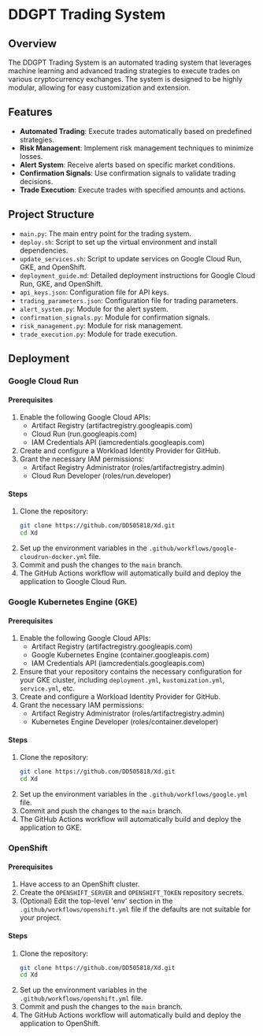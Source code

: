 # DDGPT Trading System

## Overview

The DDGPT Trading System is an automated trading system that leverages machine learning and advanced trading strategies to execute trades on various cryptocurrency exchanges. The system is designed to be highly modular, allowing for easy customization and extension.

## Features

- **Automated Trading**: Execute trades automatically based on predefined strategies.
- **Risk Management**: Implement risk management techniques to minimize losses.
- **Alert System**: Receive alerts based on specific market conditions.
- **Confirmation Signals**: Use confirmation signals to validate trading decisions.
- **Trade Execution**: Execute trades with specified amounts and actions.

## Project Structure

- `main.py`: The main entry point for the trading system.
- `deploy.sh`: Script to set up the virtual environment and install dependencies.
- `update_services.sh`: Script to update services on Google Cloud Run, GKE, and OpenShift.
- `deployment_guide.md`: Detailed deployment instructions for Google Cloud Run, GKE, and OpenShift.
- `api_keys.json`: Configuration file for API keys.
- `trading_parameters.json`: Configuration file for trading parameters.
- `alert_system.py`: Module for the alert system.
- `confirmation_signals.py`: Module for confirmation signals.
- `risk_management.py`: Module for risk management.
- `trade_execution.py`: Module for trade execution.

## Deployment

### Google Cloud Run

#### Prerequisites
1. Enable the following Google Cloud APIs:
   - Artifact Registry (artifactregistry.googleapis.com)
   - Cloud Run (run.googleapis.com)
   - IAM Credentials API (iamcredentials.googleapis.com)
2. Create and configure a Workload Identity Provider for GitHub.
3. Grant the necessary IAM permissions:
   - Artifact Registry Administrator (roles/artifactregistry.admin)
   - Cloud Run Developer (roles/run.developer)

#### Steps
1. Clone the repository:
   ```sh
   git clone https://github.com/DD505818/Xd.git
   cd Xd
   ```
2. Set up the environment variables in the `.github/workflows/google-cloudrun-docker.yml` file.
3. Commit and push the changes to the `main` branch.
4. The GitHub Actions workflow will automatically build and deploy the application to Google Cloud Run.

### Google Kubernetes Engine (GKE)

#### Prerequisites
1. Enable the following Google Cloud APIs:
   - Artifact Registry (artifactregistry.googleapis.com)
   - Google Kubernetes Engine (container.googleapis.com)
   - IAM Credentials API (iamcredentials.googleapis.com)
2. Ensure that your repository contains the necessary configuration for your GKE cluster, including `deployment.yml`, `kustomization.yml`, `service.yml`, etc.
3. Create and configure a Workload Identity Provider for GitHub.
4. Grant the necessary IAM permissions:
   - Artifact Registry Administrator (roles/artifactregistry.admin)
   - Kubernetes Engine Developer (roles/container.developer)

#### Steps
1. Clone the repository:
   ```sh
   git clone https://github.com/DD505818/Xd.git
   cd Xd
   ```
2. Set up the environment variables in the `.github/workflows/google.yml` file.
3. Commit and push the changes to the `main` branch.
4. The GitHub Actions workflow will automatically build and deploy the application to GKE.

### OpenShift

#### Prerequisites
1. Have access to an OpenShift cluster.
2. Create the `OPENSHIFT_SERVER` and `OPENSHIFT_TOKEN` repository secrets.
3. (Optional) Edit the top-level 'env' section in the `.github/workflows/openshift.yml` file if the defaults are not suitable for your project.

#### Steps
1. Clone the repository:
   ```sh
   git clone https://github.com/DD505818/Xd.git
   cd Xd
   ```
2. Set up the environment variables in the `.github/workflows/openshift.yml` file.
3. Commit and push the changes to the `main` branch.
4. The GitHub Actions workflow will automatically build and deploy the application to OpenShift.
